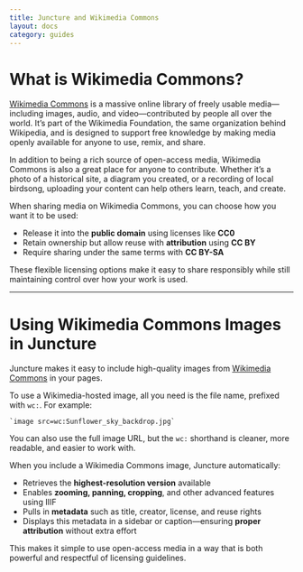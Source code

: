 ```yaml
---
title: Juncture and Wikimedia Commons
layout: docs
category: guides
---
```


# What is Wikimedia Commons?

<a href="https://commons.wikimedia.org" target="_blank">Wikimedia Commons</a> is a massive online library of freely usable media—including images, audio, and video—contributed by people all over the world. It’s part of the Wikimedia Foundation, the same organization behind Wikipedia, and is designed to support free knowledge by making media openly available for anyone to use, remix, and share.

In addition to being a rich source of open-access media, Wikimedia Commons is also a great place for anyone to contribute. Whether it’s a photo of a historical site, a diagram you created, or a recording of local birdsong, uploading your content can help others learn, teach, and create.

When sharing media on Wikimedia Commons, you can choose how you want it to be used:

- Release it into the **public domain** using licenses like **CC0**
- Retain ownership but allow reuse with **attribution** using **CC BY**
- Require sharing under the same terms with **CC BY-SA**

These flexible licensing options make it easy to share responsibly while still maintaining control over how your work is used.

---

# Using Wikimedia Commons Images in Juncture

Juncture makes it easy to include high-quality images from [Wikimedia Commons](https://commons.wikimedia.org) in your pages.

To use a Wikimedia-hosted image, all you need is the file name, prefixed with `wc:`. For example:

```juncture
`image src=wc:Sunflower_sky_backdrop.jpg`
```

You can also use the full image URL, but the `wc:` shorthand is cleaner, more readable, and easier to work with.

When you include a Wikimedia Commons image, Juncture automatically:

- Retrieves the **highest-resolution version** available
- Enables **zooming, panning, cropping**, and other advanced features using IIIF
- Pulls in **metadata** such as title, creator, license, and reuse rights
- Displays this metadata in a sidebar or caption—ensuring **proper attribution** without extra effort

This makes it simple to use open-access media in a way that is both powerful and respectful of licensing guidelines.